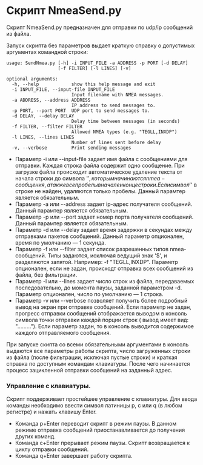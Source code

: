 # Скрипт NmeaSend.py

Скрипт NmeaSend.py предназначен для отправки по udp/ip сообщений из файла.

Запуск скрипта без параметров выдает краткую справку о допустимых аргументах командной строки:

```
usage: SendNmea.py [-h] -i INPUT_FILE -a ADDRESS -p PORT [-d DELAY]
                   [-f FILTER] [-l LINES] [-v]                     
                                                                   
optional arguments: 
  -h, --help            show this help message and exit
  -i INPUT_FILE, --input-file INPUT_FILE
                        Input filename with NMEA messages.
  -a ADDRESS, --address ADDRESS
                        IP address to send messages to.
  -p PORT, --port PORT  UDP port to send messages to.
  -d DELAY, --delay DELAY
                        Delay time between messages (in seconds)
  -f FILTER, --filter FILTER
                        Allowed NMEA types (e.g. "TEGLL,INXDP")
  -l LINES, --lines LINES
                        Number of lines sent before delay
  -v, --verbose         Print sending messages
```

* Параметр -i или --input-file задает имя файла с сообщениями для отправки. Каждая строка файла содержит одно сообщение. При загрузке файла происходит автоматическое удаление текста от начала строки до символа '$', которым начинаются nmea-сообщения, а также все пробелы в начале и конце строки. Если символ '$' в строке не найден, удаляются только пробелы. Данный парамтер является обязательным.
* Параметр -a или --address задает ip-адрес получателя сообщений. Данный парамтер является обязательным.
* Параметр -p или --port задает номер порта получателя сообщений. Данный парамтер является обязательным.
* Параметр -d или --delay задает время задержки в секундах между отправками пакетов сообщений. Данный параметр опционален, время по умолчанию — 1 секунда.
* Параметр -f или --filter задает список разрешенных типов nmea-сообщений. Типы задаются, исключая ведущий знак '$', и разделяются запятой. Например: -f "TEGLL,INXDP". Параметр опционален, если не задан, происходт отправка всех сообщений из файла, без фильтрации.
* Параметр -l или --lines задает число строк из файла, передаваемых последовательно, до момента паузы, заданной параметром -d. Параметр опционален, число по умолчанию — 1 строка.
* Параметр -v или --verbose позволяет получить более подробный вывод на экран при отправке сообщений. Если параметр не задан, прогресс отправки сообщений отображается выводом в консоль символа точки отправки каждой порции строк ( вывод имеет вид: "........."). Если параметр задан, то в консоль выводится содержимое каждого отправляемого сообщения.

При запуске скипта со всеми обязательными аргументами в консоль выдаются все параметры работы скрипта, число загруженных строки из файла (после фильтрации, исключая пустые строки) и краткая справка по доступным командам клавиатуры. После чего начинается процесс зацикленной отправки сообщений на заданный адрес.

### Управление с клавиатуры.

Скрипт поддерживает простейшее управление с клавиатуры. Для ввода команды необходимо ввести символ латиницы p, c или q (в любом регистре) и нажать клавишу Enter.
* Команда p+Enter переводит скрипт в режим паузы. В данном режиме отправка сообщений приостанавливается до получения других команд.
* Команда c+Enter прерывает режим паузы. Скрипт возвращается к циклу отправки сообщений.
* Команда q+Enter завершает работу скрипта.
